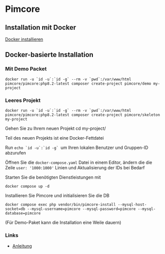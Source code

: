 # Pimcore

## Installation mit Docker

[Docker installieren](https://github.com/guggenbergerME/linux_codes/tree/main/Einrichten%20%26%20Programme/docker/Installieren)


## Docker-basierte Installation

### Mit Demo Packet
```
docker run -u `id -u`:`id -g` --rm -v `pwd`:/var/www/html pimcore/pimcore:php8.2-latest composer create-project pimcore/demo my-project
```

### Leeres Projekt
```
docker run -u `id -u`:`id -g` --rm -v `pwd`:/var/www/html pimcore/pimcore:php8.2-latest composer create-project pimcore/skeleton my-project
```

Gehen Sie zu Ihrem neuen Projekt cd my-project/

Teil des neuen Projekts ist eine Docker-Fettdatei
        
Run ```echo `id -u`:`id -g` ```um Ihren lokalen Benutzer und Gruppen-ID abzurufen

Öffnen Sie die ```docker-compose.yaml``` Datei in einem Editor, ändern die die Zeile ```user: '1000:1000'``` Linien und Aktualisierung der IDs bei Bedarf

Starten Sie die benötigten Dienstleistungen mit 

    docker compose up -d

Installieren Sie Pimcore und initialisieren Sie die DB 

```
docker compose exec php vendor/bin/pimcore-install --mysql-host-socket=db --mysql-username=pimcore --mysql-password=pimcore --mysql-database=pimcore
```

(Für Demo-Paket kann die Installation eine Weile dauern)

### Links

+ [Anleitung](https://docs.pimcore.com/platform/Pimcore/Getting_Started/Installation/Docker_Based_Installation)
